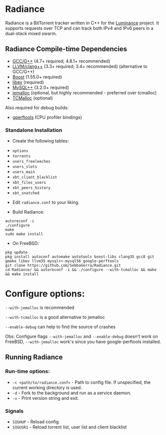 # Radiance

Radiance is a BitTorrent tracker written in C++ for the [Luminance](http://www.github.com/Empornium/Luminance) project. It supports requests over TCP and can track both IPv4 and IPv6 peers in a dual-stack mixed swarm.

## Radiance Compile-time Dependencies

* [GCC/G++](http://gcc.gnu.org/) (4.7+ required; 4.8.1+ recommended)
* [LLVM/clang++](https://clang.llvm.org) (3.3+ required; 3.4+ recommended) (alternative to GCC/G++)
* [Boost](http://www.boost.org/) (1.55.0+ required)
* [libev](http://software.schmorp.de/pkg/libev.html) (required)
* [MySQL++](http://tangentsoft.net/mysql++/) (3.2.0+ required)
* [jemalloc](http://jemalloc.net) (optional, but highly recommended - preferred over tcmalloc)
* [TCMalloc](https://github.com/gperftools/gperftools) (optional)

Also required for debug builds:
* [gperftools](https://github.com/gperftools/gperftools) (CPU profiler bindings)

### Standalone Installation

* Create the following tables:
 - `options`
 - `torrents`
 - `users_freeleeches`
 - `users_slots`
 - `users_main`
 - `xbt_client_blacklist`
 - `xbt_files_users`
 - `xbt_peers_history`
 - `xbt_snatched`

* Edit `radiance.conf` to your liking.

* Build Radiance:
```
autoreconf -i
./configure
make
sudo make install
```

* On FreeBSD:
```
pkg update
pkg install autoconf automake autotools boost-libs clang35 gcc8 git gmake libev llvm35 mysql++-mysql56 google-perftools
git clone https://github.com/SebbaGerra/Radiance.git
cd Radiance/ && autoreconf -i && ./configure --with-tcmalloc && make && make install
```

# Configure options:
`--with-jemalloc` is recommended

`--with-tcmalloc` is a good alternative to jemalloc

`--enable-debug` can help to find the source of crashes

Obs: Configure flags `--with-jemalloc` and `--enable-debug` doesn't work  on FreeBSD, `--with-jemalloc` work's since you have google-perftools installed.

## Running Radiance

### Run-time options:

* `-c <path/to/radiance.conf>` - Path to config file. If unspecified, the current working directory is used.
* `-d` - Fork to the background and run as a service daemon.
* `-v` - Print version string and exit.

### Signals

* `SIGHUP` - Reload config
* `SIGUSR1` - Reload torrent list, user list and client blacklist
